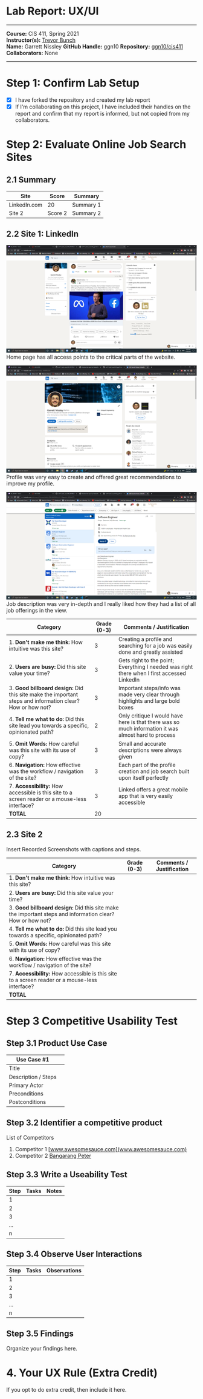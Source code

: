 # Lab Report: UX/UI
___
**Course:** CIS 411, Spring 2021  
**Instructor(s):** [Trevor Bunch](https://github.com/trevordbunch)  
**Name:** Garrett Nissley
**GitHub Handle:** ggn10
**Repository:** [ggn10/cis411  ](https://github.com/ggn10/cis411_lab3_uiux)   
**Collaborators:** None
___

# Step 1: Confirm Lab Setup
- [x] I have forked the repository and created my lab report
- [x] If I'm collaborating on this project, I have included their handles on the report and confirm that my report is informed, but not copied from my collaborators.

# Step 2: Evaluate Online Job Search Sites

## 2.1 Summary
| Site | Score | Summary |
|---|---|---|
| LinkedIn.com | 20 | Summary 1 |
| Site 2 | Score 2 | Summary 2 |

## 2.2 Site 1: LinkedIn

![LinkedIn Home](/ggn10Assets/LinkedInHomeSS.PNG)
Home page has all access points to the critical parts of the website.

![LinkedIn Profile](/ggn10Assets/LinkedInProfileSS.PNG)
Profile was very easy to create and offered great recommendations to improve my profile.

![LinkedIn Job](/ggn10Assets/LinkedInJobSS.PNG)
Job description was very in-depth and I really liked how they had a list of all job offerings in the view.

| Category | Grade (0-3) | Comments / Justification |
|---|---|---|
| 1. **Don't make me think:** How intuitive was this site? | 3 | Creating a profile and searching for a job was easily done and greatly assisted |
| 2. **Users are busy:** Did this site value your time?  | 3 | Gets right to the point; Everything I needed was right there when I first accessed LinkedIn |
| 3. **Good billboard design:** Did this site make the important steps and information clear? How or how not? | 3 | Important steps/info was made very clear through highlights and large bold boxes |
| 4. **Tell me what to do:** Did this site lead you towards a specific, opinionated path? | 2 | Only critique I would have here is that there was so much information it was almost hard to process |
| 5. **Omit Words:** How careful was this site with its use of copy? | 3 | Small and accurate descriptions were always given |
| 6. **Navigation:** How effective was the workflow / navigation of the site? | 3 | Each part of the profile creation and job search built upon itself perfectly |
| 7. **Accessibility:** How accessible is this site to a screen reader or a mouse-less interface? | 3 | Linked offers a great mobile app that is very easily accessible |
| **TOTAL** | 20  |   |

## 2.3 Site 2
Insert Recorded Screenshots with captions and steps.

| Category | Grade (0-3) | Comments / Justification |
|---|---|---|
| 1. **Don't make me think:** How intuitive was this site? |   |   |
| 2. **Users are busy:** Did this site value your time?  |   |   |
| 3. **Good billboard design:** Did this site make the important steps and information clear? How or how not? |   |   |
| 4. **Tell me what to do:** Did this site lead you towards a specific, opinionated path? |   |   |
| 5. **Omit Words:** How careful was this site with its use of copy? |   |   |
| 6. **Navigation:** How effective was the workflow / navigation of the site? |   |   |
| 7. **Accessibility:** How accessible is this site to a screen reader or a mouse-less interface? |   |   |
| **TOTAL** |   |   |


# Step 3 Competitive Usability Test

## Step 3.1 Product Use Case

| Use Case #1 | |
|---|---|
| Title | |
| Description / Steps | |
| Primary Actor | |
| Preconditions | |
| Postconditions | |

## Step 3.2 Identifier a competitive product

List of Competitors
1. Competitor 1 [www.awesomesauce.com](www.awesomesauce.com)
2. Competitor 2 [Bangarang Peter](https://www.youtube.com/watch?v=4PNOccSUb1Q)

## Step 3.3 Write a Useability Test

| Step | Tasks | Notes |
|---|---|---|
| 1 |   |   |
| 2 |   |   |
| 3 |   |   |
| ... |   |   |
| n |   |   |

## Step 3.4 Observe User Interactions

| Step | Tasks | Observations |
|---|---|---|
| 1 |   |   |
| 2 |   |   |
| 3 |   |   |
| ... |   |   |
| n |   |   |

## Step 3.5 Findings
Organize your findings here.

# 4. Your UX Rule (Extra Credit)
If you opt to do extra credit, then include it here.
